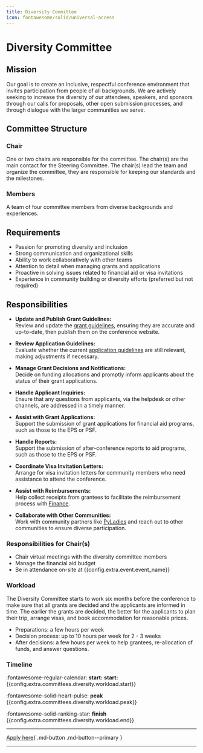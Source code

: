 ```yaml
---
title: Diversity Committee
icon: fontawesome/solid/universal-access
---
```


# Diversity Committee

## Mission

Our goal is to create an inclusive, respectful conference environment that invites participation from people of all
backgrounds. We are actively seeking to increase the diversity of our attendees, speakers, and sponsors through our
calls for proposals, other open submission processes, and through dialogue with the larger communities we serve.

## Committee Structure

### Chair

One or two chairs are responsible for the committee. The chair(s) are the main contact for the Steering
Committee. The chair(s) lead the team and organize the committee, they are responsible for keeping our standards and the
milestones.

### Members

A team of four committee members from diverse backgrounds and experiences.

## Requirements

- Passion for promoting diversity and inclusion
- Strong communication and organizational skills
- Ability to work collaboratively with other teams
- Attention to detail when managing grants and applications
- Proactive in solving issues related to financial aid or visa invitations
- Experience in community building or diversity efforts (preferred but not required)

## Responsibilities

- **Update and Publish Grant Guidelines:**  
  Review and update the [grant guidelines](../guidelines/grants.md), ensuring they are accurate and up-to-date, then
  publish them on the conference website.

- **Review Application Guidelines:**  
  Evaluate whether the current [application guidelines](../guidelines/grant-applications.md) are still relevant, making
  adjustments if necessary.

- **Manage Grant Decisions and Notifications:**  
  Decide on funding allocations and promptly inform applicants about the status of their grant applications.

- **Handle Applicant Inquiries:**  
  Ensure that any questions from applicants, via the helpdesk or other channels, are addressed in a timely manner.

- **Assist with Grant Applications:**  
  Support the submission of grant applications for financial aid programs, such as those to the EPS or PSF.

- **Handle Reports:**  
  Support the submission of after-conference reports to aid programs, such as those to the EPS or PSF.

- **Coordinate Visa Invitation Letters:**  
  Arrange for visa invitation letters for community members who need assistance to attend the conference.

- **Assist with Reimbursements:**  
  Help collect receipts from grantees to facilitate the reimbursement process
  with [Finance](../office/finance-budget.md).

- **Collaborate with Other Communities:**  
  Work with community partners like [PyLadies](https://pyladies.org) and reach out to other communities to ensure
  diverse participation.

### Responsibilities for Chair(s)

* Chair virtual meetings with the diversity committee members
* Manage the financial aid budget
* Be in attendance on-site at {{config.extra.event.event_name}}

### Workload

The Diversity Committee starts to work six months before the conference to make sure that all grants are decided 
and the applicants are informed in time. The earlier the grants are decided, the better for the applicants to plan
their trip, arrange visas, and book accommodation for reasonable prices.

* Preparations: a few hours per week
* Decision process: up to 10 hours per week for 2 - 3 weeks
* After decisions: a few hours per week to help grantees, re-allocation of funds, and answer questions.

### Timeline

:fontawesome-regular-calendar:  **start:** **start:**{{config.extra.committees.diversity.workload.start}}

:fontawesome-solid-heart-pulse: **peak** {{config.extra.committees.diversity.workload.peak}}

:fontawesome-solid-ranking-star: **finish** {{config.extra.committees.diversity.workload.end}}

---

[Apply here]({{config.extra.event.apply_url}}){ .md-button .md-button--primary }

---
